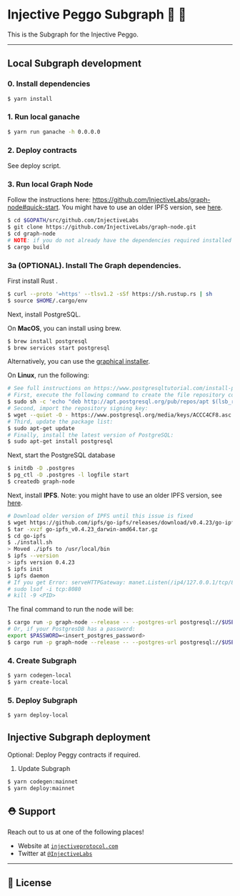 # Injective Peggo Subgraph 🤖 🚀

This is the Subgraph for the Injective Peggo.

---

## Local Subgraph development

### 0. Install dependencies

```bash
$ yarn install
```

### 1. Run local ganache

```bash
$ yarn run ganache -h 0.0.0.0
```

### 2. Deploy contracts

See deploy script.

### 3. Run local Graph Node

Follow the instructions here: https://github.com/InjectiveLabs/graph-node#quick-start. You might have to use an older IPFS version, see [here](https://github.com/graphprotocol/graph-node/issues/1799#issuecomment-661433084).

```bash
$ cd $GOPATH/src/github.com/InjectiveLabs
$ git clone https://github.com/InjectiveLabs/graph-node.git
$ cd graph-node
# NOTE: if you do not already have the dependencies required installed (Rust, IPFS, Postgres), run this after completing 3a.
$ cargo build
```

### 3a (OPTIONAL). Install The Graph dependencies.

First install Rust .

```bash
$ curl --proto '=https' --tlsv1.2 -sSf https://sh.rustup.rs | sh
$ source $HOME/.cargo/env
```

Next, install PostgreSQL.

On **MacOS**, you can install using brew.

```bash
$ brew install postgresql
$ brew services start postgresql
```

Alternatively, you can use the [graphical installer](https://www.enterprisedb.com/downloads/postgres-postgresql-downloads).

On **Linux**, run the following:

```bash
# See full instructions on https://www.postgresqltutorial.com/install-postgresql-linux/
# First, execute the following command to create the file repository configuration:
$ sudo sh -c 'echo "deb http://apt.postgresql.org/pub/repos/apt $(lsb_release -cs)-pgdg main" > /etc/apt/sources.list.d/pgdg.list'
# Second, import the repository signing key:
$ wget --quiet -O - https://www.postgresql.org/media/keys/ACCC4CF8.asc | sudo apt-key add -
# Third, update the package list:
$ sudo apt-get update
# Finally, install the latest version of PostgreSQL:
$ sudo apt-get install postgresql
```

Next, start the PostgreSQL database

```bash
$ initdb -D .postgres
$ pg_ctl -D .postgres -l logfile start
$ createdb graph-node
```

Next, install **IPFS**. Note: you might have to use an older IPFS version, see [here](https://github.com/graphprotocol/graph-node/issues/1799#issuecomment-661433084).

```bash
# Download older version of IPFS until this issue is fixed
$ wget https://github.com/ipfs/go-ipfs/releases/download/v0.4.23/go-ipfs_v0.4.23_darwin-amd64.tar.gz
$ tar -xvzf go-ipfs_v0.4.23_darwin-amd64.tar.gz
$ cd go-ipfs
$ ./install.sh
> Moved ./ipfs to /usr/local/bin
$ ipfs --version
> ipfs version 0.4.23
$ ipfs init
$ ipfs daemon
# If you get Error: serveHTTPGateway: manet.Listen(/ip4/127.0.0.1/tcp/8080) failed: listen tcp4 127.0.0.1:8080: bind: address already in use, run the following:
# sudo lsof -i tcp:8080
# kill -9 <PID>
```

The final command to run the node will be:

```bash
$ cargo run -p graph-node --release -- --postgres-url postgresql://$USER@localhost:5432/graph-node --ethereum-rpc development:http://localhost:8545 --ipfs 127.0.0.1:5001
# Or, if your PostgresDB has a password:
export $PASSWORD=<insert_postgres_password>
$ cargo run -p graph-node --release -- --postgres-url postgresql://$USER[:$PASSWORD]@localhost:5432/graph-node --ethereum-rpc development:http://localhost:8545 --ipfs 127.0.0.1:5001

```

### 4. Create Subgraph

```bash
$ yarn codegen-local
$ yarn create-local
```

### 5. Deploy Subgraph

```bash
$ yarn deploy-local
```

## Injective Subgraph deployment

Optional: Deploy Peggy contracts if required.

1. Update Subgraph

```bash
$ yarn codegen:mainnet
$ yarn deploy:mainnet
```

## ⛑ Support

Reach out to us at one of the following places!

- Website at <a href="https://injectiveprotocol.com" target="_blank">`injectiveprotocol.com`</a>
- Twitter at <a href="https://twitter.com/InjectiveLabs" target="_blank">`@InjectiveLabs`</a>

---

## 🔐 License
